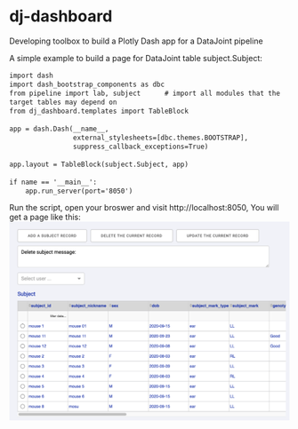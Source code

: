 # dj-dashboard
Developing toolbox to build a Plotly Dash app for a DataJoint pipeline

A simple example to build a page for DataJoint table subject.Subject:

```
import dash
import dash_bootstrap_components as dbc
from pipeline import lab, subject      # import all modules that the target tables may depend on
from dj_dashboard.templates import TableBlock

app = dash.Dash(__name__,
                external_stylesheets=[dbc.themes.BOOTSTRAP],
                suppress_callback_exceptions=True)

app.layout = TableBlock(subject.Subject, app)

if name == '__main__':
    app.run_server(port='8050')
```

Run the script, open your broswer and visit http://localhost:8050, You will get a page like this:
![page preview](images/page_preview.png)
